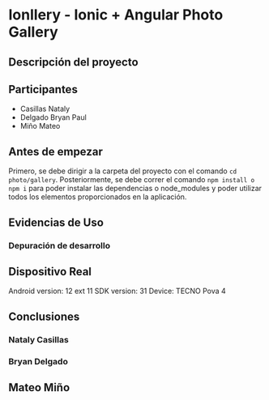 # Ionllery - Ionic + Angular Photo Gallery

## Descripción del proyecto

## Participantes
- Casillas Nataly
- Delgado Bryan Paul
- Miño Mateo

## Antes de empezar
Primero, se debe dirigir a la carpeta del proyecto con el comando <code>cd photo/gallery</code>.
Posteriormente, se debe correr el comando <code>npm install o npm i</code> para poder instalar las dependencias o node_modules y poder utilizar todos los elementos proporcionados en la aplicación. 

## Evidencias de Uso
### Depuración de desarrollo

## Dispositivo Real
Android version: 12 ext 11
SDK version: 31
Device: TECNO Pova 4 

## Conclusiones
### Nataly Casillas

### Bryan Delgado

## Mateo Miño
